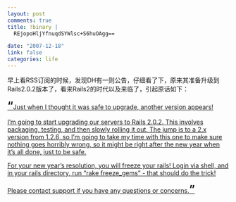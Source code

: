 ```yaml
--- 
layout: post
comments: true
title: !binary |
  REjopoHljYfnuqdSYWlsc+S6huOAgg==

date: "2007-12-18"
link: false
categories: life
---
```

<p>早上看RSS订阅的时候，发现DH有一则公告，仔细看了下，原来其准备升级到Rails2.0.2版本了，看来Rails2的时代以及来临了，引起原话如下：</p>
<div class="entry-body">
<div id=""><ins class="item-body">
<div>
<p><font size="5"><strong>&ldquo;</strong></font>Just when I thought it was safe to upgrade, another version appears!</p>
<p>I&rsquo;m going to start upgrading our servers to Rails 2.0.2. This involves packaging, testing, and then slowly rolling it out. The jump is to a 2.x version from 1.2.6, so I&rsquo;m going to take my time with this one to make sure nothing goes horribly wrong, so it might be right after the new year when it&rsquo;s all done, just to be safe.</p>
<p>For your new year&rsquo;s resolution, you will freeze your rails! Login via shell, and in your rails directory, run &ldquo;rake freeze_gems&rdquo; - that should do the trick!</p>
<p>Please contact support if you have any questions or concerns.<strong><font size="5">&rdquo;</font></strong></p>
</div>
</ins></div>
</div>
<p>&nbsp;</p>
